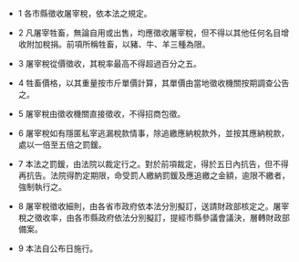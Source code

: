* 1 各市縣徵收屠宰稅，依本法之規定。

* 2 凡屠宰牲畜，無論自用或出售，均應徵收屠宰稅，但不得以其他任何名目增收附加稅捐。前項所稱牲畜，以豬、牛、羊三種為限。

* 3 屠宰稅從價徵收，其稅率最高不得超過百分之五。

* 4 牲畜價格，以其重量按市斤單價計算，其單價由當地徵收機關按期調查公告之。

* 5 屠宰稅由徵收機關直接徵收，不得招商包徵。

* 6 屠宰稅如有隱匿私宰逃漏稅款情事，除追繳應納稅款外，並按其應納稅款，處以一倍至五倍之罰鍰。

* 7 本法之罰鍰，由法院以裁定行之。對於前項裁定，得於五日內抗告，但不得再抗告。法院得酌定期限，命受罰人繳納罰鍰及應追繳之金額，逾限不繳者，強制執行之。

* 8 屠宰稅徵收細則，由各省市政府依本法分別擬訂，送請財政部核定之。屠宰稅之徵收率，由各市縣政府依法分別擬訂，提經市縣參議會議決，層轉財政部備案。

* 9 本法自公布日施行。

